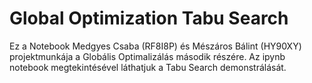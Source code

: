 # Global Optimization Tabu Search

Ez a Notebook Medgyes Csaba (RF8I8P) és Mészáros Bálint (HY90XY) projektmunkája a Globális Optimalizálás második részére. Az ipynb notebook megtekintésével láthatjuk a Tabu Search demonstrálását. 
